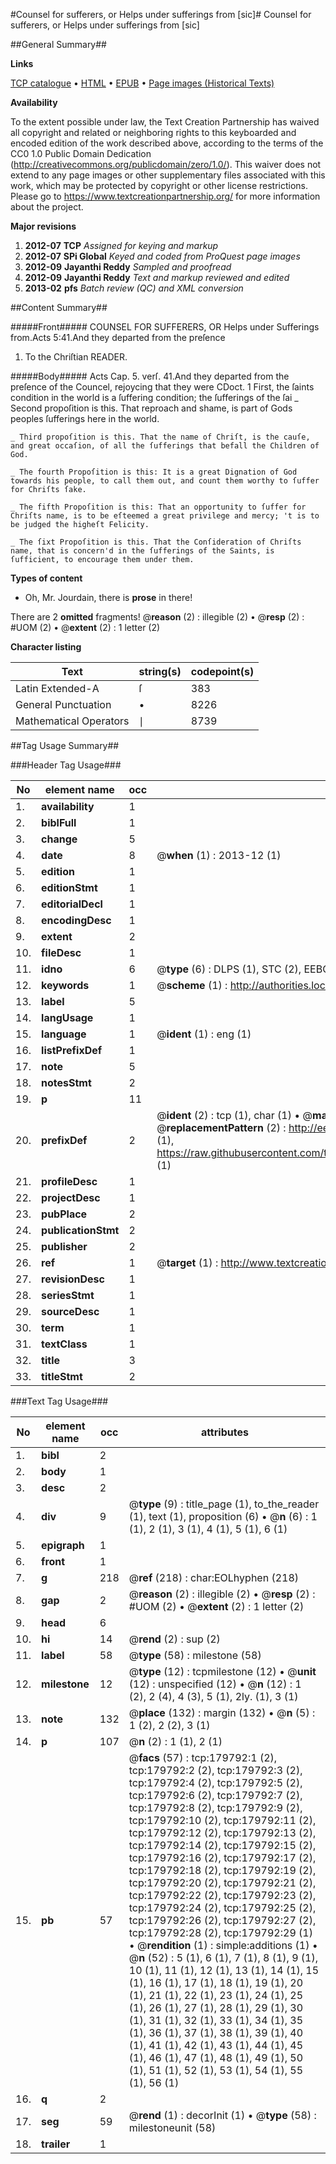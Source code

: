#Counsel for sufferers, or Helps under sufferings from [sic]#
Counsel for sufferers, or Helps under sufferings from [sic]

##General Summary##

**Links**

[TCP catalogue](http://www.ota.ox.ac.uk/tcp/)  • 
[HTML](http://tei.it.ox.ac.uk/tcp/Texts-HTML/free/B02/B02407.html)  • 
[EPUB](http://tei.it.ox.ac.uk/tcp/Texts-EPUB/free/B02/B02407.epub) • 
[Page images (Historical Texts)](https://historicaltexts.jisc.ac.uk/eebo-53299017e)

**Availability**

To the extent possible under law, the Text Creation Partnership has waived all copyright and related or neighboring rights to this keyboarded and encoded edition of the work described above, according to the terms of the CC0 1.0 Public Domain Dedication (http://creativecommons.org/publicdomain/zero/1.0/). This waiver does not extend to any page images or other supplementary files associated with this work, which may be protected by copyright or other license restrictions. Please go to https://www.textcreationpartnership.org/ for more information about the project.

**Major revisions**

1. __2012-07__ __TCP__ *Assigned for keying and markup*
1. __2012-07__ __SPi Global__ *Keyed and coded from ProQuest page images*
1. __2012-09__ __Jayanthi Reddy__ *Sampled and proofread*
1. __2012-09__ __Jayanthi Reddy__ *Text and markup reviewed and edited*
1. __2013-02__ __pfs__ *Batch review (QC) and XML conversion*

##Content Summary##

#####Front#####
COUNSEL FOR SUFFERERS, OR Helps under Sufferings from.Acts 5:41.And they departed from the preſence 
1. To the Chriſtian READER.

#####Body#####
Acts Cap. 5. verſ. 41.And they departed from the preſence of the Councel, rejoycing that they were CDoct. 1 First, the ſaints condition in the world is a ſuffering condition; the ſufferings of the ſai
    _ Second propoſition is this. That reproach and shame, is part of Gods peoples ſufferings here in the world.

    _ Third propoſition is this. That the name of Chriſt, is the cauſe, and great occaſion, of all the ſufferings that befall the Children of God.

    _ The fourth Propoſition is this: It is a great Dignation of God towards his people, to call them out, and count them worthy to ſuffer for Chriſts ſake.

    _ The fifth Propoſition is this: That an opportunity to ſuffer for Chriſts name, is to be eſteemed a great privilege and mercy; 't is to be judged the higheſt Felicity.

    _ The ſixt Propoſition is this. That the Conſideration of Chriſts name, that is concern'd in the ſufferings of the Saints, is ſufficient, to encourage them under them.

**Types of content**

  * Oh, Mr. Jourdain, there is **prose** in there!

There are 2 **omitted** fragments! 
 @__reason__ (2) : illegible (2)  •  @__resp__ (2) : #UOM (2)  •  @__extent__ (2) : 1 letter (2)

**Character listing**


|Text|string(s)|codepoint(s)|
|---|---|---|
|Latin Extended-A|ſ|383|
|General Punctuation|•|8226|
|Mathematical Operators|∣|8739|

##Tag Usage Summary##

###Header Tag Usage###

|No|element name|occ|attributes|
|---|---|---|---|
|1.|__availability__|1||
|2.|__biblFull__|1||
|3.|__change__|5||
|4.|__date__|8| @__when__ (1) : 2013-12 (1)|
|5.|__edition__|1||
|6.|__editionStmt__|1||
|7.|__editorialDecl__|1||
|8.|__encodingDesc__|1||
|9.|__extent__|2||
|10.|__fileDesc__|1||
|11.|__idno__|6| @__type__ (6) : DLPS (1), STC (2), EEBO-CITATION (1), OCLC (1), VID (1)|
|12.|__keywords__|1| @__scheme__ (1) : http://authorities.loc.gov/ (1)|
|13.|__label__|5||
|14.|__langUsage__|1||
|15.|__language__|1| @__ident__ (1) : eng (1)|
|16.|__listPrefixDef__|1||
|17.|__note__|5||
|18.|__notesStmt__|2||
|19.|__p__|11||
|20.|__prefixDef__|2| @__ident__ (2) : tcp (1), char (1)  •  @__matchPattern__ (2) : ([0-9\-]+):([0-9IVX]+) (1), (.+) (1)  •  @__replacementPattern__ (2) : http://eebo.chadwyck.com/downloadtiff?vid=$1&page=$2 (1), https://raw.githubusercontent.com/textcreationpartnership/Texts/master/tcpchars.xml#$1 (1)|
|21.|__profileDesc__|1||
|22.|__projectDesc__|1||
|23.|__pubPlace__|2||
|24.|__publicationStmt__|2||
|25.|__publisher__|2||
|26.|__ref__|1| @__target__ (1) : http://www.textcreationpartnership.org/docs/. (1)|
|27.|__revisionDesc__|1||
|28.|__seriesStmt__|1||
|29.|__sourceDesc__|1||
|30.|__term__|1||
|31.|__textClass__|1||
|32.|__title__|3||
|33.|__titleStmt__|2||


###Text Tag Usage###

|No|element name|occ|attributes|
|---|---|---|---|
|1.|__bibl__|2||
|2.|__body__|1||
|3.|__desc__|2||
|4.|__div__|9| @__type__ (9) : title_page (1), to_the_reader (1), text (1), proposition (6)  •  @__n__ (6) : 1 (1), 2 (1), 3 (1), 4 (1), 5 (1), 6 (1)|
|5.|__epigraph__|1||
|6.|__front__|1||
|7.|__g__|218| @__ref__ (218) : char:EOLhyphen (218)|
|8.|__gap__|2| @__reason__ (2) : illegible (2)  •  @__resp__ (2) : #UOM (2)  •  @__extent__ (2) : 1 letter (2)|
|9.|__head__|6||
|10.|__hi__|14| @__rend__ (2) : sup (2)|
|11.|__label__|58| @__type__ (58) : milestone (58)|
|12.|__milestone__|12| @__type__ (12) : tcpmilestone (12)  •  @__unit__ (12) : unspecified (12)  •  @__n__ (12) : 1 (2), 2 (4), 4 (3), 5 (1), 2ly. (1), 3 (1)|
|13.|__note__|132| @__place__ (132) : margin (132)  •  @__n__ (5) : 1 (2), 2 (2), 3 (1)|
|14.|__p__|107| @__n__ (2) : 1 (1), 2 (1)|
|15.|__pb__|57| @__facs__ (57) : tcp:179792:1 (2), tcp:179792:2 (2), tcp:179792:3 (2), tcp:179792:4 (2), tcp:179792:5 (2), tcp:179792:6 (2), tcp:179792:7 (2), tcp:179792:8 (2), tcp:179792:9 (2), tcp:179792:10 (2), tcp:179792:11 (2), tcp:179792:12 (2), tcp:179792:13 (2), tcp:179792:14 (2), tcp:179792:15 (2), tcp:179792:16 (2), tcp:179792:17 (2), tcp:179792:18 (2), tcp:179792:19 (2), tcp:179792:20 (2), tcp:179792:21 (2), tcp:179792:22 (2), tcp:179792:23 (2), tcp:179792:24 (2), tcp:179792:25 (2), tcp:179792:26 (2), tcp:179792:27 (2), tcp:179792:28 (2), tcp:179792:29 (1)  •  @__rendition__ (1) : simple:additions (1)  •  @__n__ (52) : 5 (1), 6 (1), 7 (1), 8 (1), 9 (1), 10 (1), 11 (1), 12 (1), 13 (1), 14 (1), 15 (1), 16 (1), 17 (1), 18 (1), 19 (1), 20 (1), 21 (1), 22 (1), 23 (1), 24 (1), 25 (1), 26 (1), 27 (1), 28 (1), 29 (1), 30 (1), 31 (1), 32 (1), 33 (1), 34 (1), 35 (1), 36 (1), 37 (1), 38 (1), 39 (1), 40 (1), 41 (1), 42 (1), 43 (1), 44 (1), 45 (1), 46 (1), 47 (1), 48 (1), 49 (1), 50 (1), 51 (1), 52 (1), 53 (1), 54 (1), 55 (1), 56 (1)|
|16.|__q__|2||
|17.|__seg__|59| @__rend__ (1) : decorInit (1)  •  @__type__ (58) : milestoneunit (58)|
|18.|__trailer__|1||
